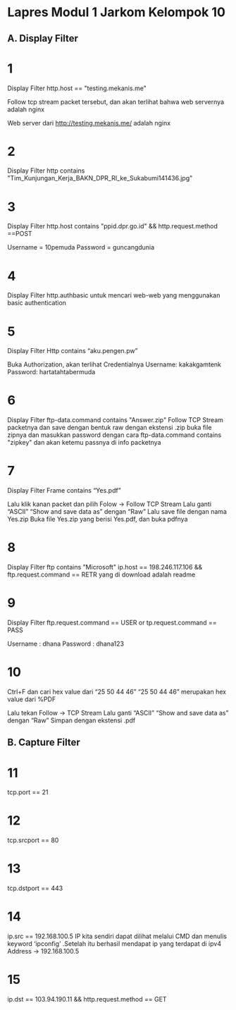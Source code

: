 # Lapres Modul 1 Jarkom Kelompok 10

## A. Display Filter

# 1
Display Filter
http.host == "testing.mekanis.me"

Follow tcp stream packet tersebut, dan akan terlihat bahwa web servernya adalah nginx
 
Web server dari http://testing.mekanis.me/ adalah nginx

# 2
Display Filter
http contains "Tim_Kunjungan_Kerja_BAKN_DPR_RI_ke_Sukabumi141436.jpg"
  
 
# 3 
Display Filter 
http.host contains "ppid.dpr.go.id" && http.request.method ==POST
 
 
Username = 10pemuda
Password = guncangdunia

# 4 
Display Filter
http.authbasic
untuk mencari web-web yang menggunakan basic authentication

# 5 
Display Filter
Http contains “aku.pengen.pw”
 
Buka Authorization, akan terlihat Credentialnya
Username: kakakgamtenk
Password: hartatahtabermuda

# 6
Display Filter
ftp-data.command contains "Answer.zip"
Follow TCP Stream packetnya dan save dengan bentuk raw dengan ekstensi .zip
buka file zipnya dan masukkan password dengan cara
ftp-data.command contains "zipkey"
dan akan ketemu passnya di info packetnya

# 7 
Display Filter
Frame contains “Yes.pdf”
 
Lalu klik kanan packet dan pilih Folow -> Follow  TCP Stream
Lalu ganti “ASCII” “Show and save data as” dengan “Raw”
Lalu save file dengan nama Yes.zip
Buka file Yes.zip yang berisi Yes.pdf, dan buka pdfnya
 

# 8 
Display Filter
ftp contains "Microsoft"
ip.host == 198.246.117.106 && ftp.request.command == RETR
yang di download adalah readme

# 9
Display Filter
ftp.request.command == USER or tp.request.command == PASS

Username : dhana
Password : dhana123

# 10
Ctrl+F dan cari hex value dari “25 50 44 46”
“25 50 44 46” merupakan hex value dari %PDF

Lalu tekan Follow -> TCP Stream
Lalu ganti “ASCII” “Show and save data as” dengan “Raw”
Simpan dengan ekstensi .pdf


## B. Capture Filter

# 11
tcp.port == 21
 

# 12 
tcp.srcport == 80
 

# 13 
tcp.dstport == 443
 
 

# 14
ip.src == 192.168.100.5 
IP kita sendiri dapat dilihat melalui CMD dan menulis keyword ‘ipconfig’ .Setelah itu berhasil mendapat ip yang terdapat di ipv4 Address -> 192.168.100.5 
 
 

# 15
ip.dst == 103.94.190.11 && http.request.method == GET
 
